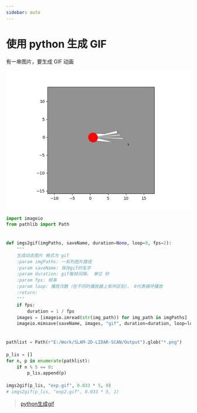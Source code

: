 ```yaml
---
sidebar: auto
---
```




#  使用 python 生成 GIF


有一串图片，要生成 GIF 动画

<img src="https://raw.githubusercontent.com/Overmind7/images/main/img/202210101545058.gif" alt="传统方法" style="zoom:80%;" />

```python
import imageio
from pathlib import Path


def imgs2gif(imgPaths, saveName, duration=None, loop=0, fps=2):
    """
    生成动态图片 格式为 gif
    :param imgPaths: 一系列图片路径
    :param saveName: 保存gif的名字
    :param duration: gif每帧间隔， 单位 秒
    :param fps: 帧率
    :param loop: 播放次数（在不同的播放器上有所区别）， 0代表循环播放
    :return:
    """
    if fps:
        duration = 1 / fps
    images = [imageio.imread(str(img_path)) for img_path in imgPaths]
    imageio.mimsave(saveName, images, "gif", duration=duration, loop=loop)


pathlist = Path(r"E:/Work/SLAM-2D-LIDAR-SCAN/Output").glob("*.png")

p_lis = []
for n, p in enumerate(pathlist):
    if n % 5 == 0:
        p_lis.append(p)

imgs2gif(p_lis, "exp.gif", 0.033 * 5, 0)
# imgs2gif(p_lis, "exp2.gif", 0.033 * 5, 1)

```



> [python生成gif](https://blog.csdn.net/qq_42886289/article/details/115911308)
